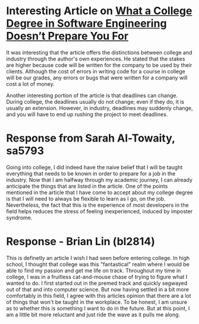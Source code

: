 # Interesting Article on [What a College Degree in Software Engineering Doesn’t Prepare You For](https://betterprogramming.pub/what-a-college-degree-in-software-engineering-does-not-prepare-you-for-7f6d1f156f0a)

It was interesting that the article offers the distinctions between college and industry through the author's own experiences. He stated that the stakes are higher because code will be written for the company to be used by their clients. Although the cost of errors in writing code for a course in college will be our grades, any errors or bugs that were written for a company will cost a lot of money. 

Another interesting portion of the article is that deadlines can change. During college, the deadlines usually do not change; even if they do, it is usually an extension. However, in industry, deadlines may suddenly change, and you will have to end up rushing the project to meet deadlines.

# Response from Sarah Al-Towaity, sa5793

Going into college, I did indeed have the naive belief that I will be taught everything that needs to be known in order to prepare for a job in the industry. Now that I am halfway through my academic journey, I can already anticipate the things that are listed in the article. One of the points mentioned in the article that I have come to accept about my college degree is that I will need to always be flexible to learn as I go, on the job. Nevertheless, the fact that this is the experience of most developers in the field helps reduces the stress of feeling inexperienced, induced by imposter syndrome.

# Response - Brian Lin (bl2814)

This is definetly an article I wish I had seen before entering college. In high school, I thought that college was this "fantastical" realm where I would be able to find my passion and get me life on track. Throughout my time in college, I was in a fruitless cat-and-mouse chase of trying to figure what I wanted to do. I first started out in the premed track and quickly segwayed out of that and into computer science. But now having settled in a bit more comfortably in this field, I agree with this articles opinion that there are a lot of things that won't be taught in the workplace. To be honest, I am unsure as to whether this is something I want to do in the future. But at this point, I am a little bit more reluctant and just ride the wave as it pulls me along.